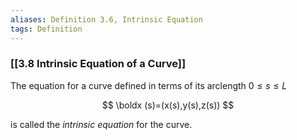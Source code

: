 ```yaml
---
aliases: Definition 3.6, Intrinsic Equation
tags: Definition
---
```


### [[3.8 Intrinsic Equation of a Curve]]

The equation for a curve defined in terms of its arclength $0 \leq s \leq L$

$$ \boldx (s)=(x(s),y(s),z(s)) $$

is called the _intrinsic equation_ for the curve.
